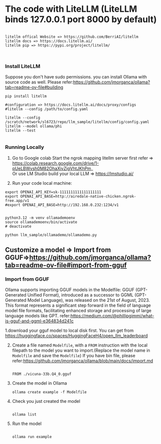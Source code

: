 # The code with LiteLLM (LiteLLM binds 127.0.0.1 port 8000 by default)

```

litellm offical Website => https://github.com/BerriAI/litellm
litellm docs => https://docs.litellm.ai/
litellm pip => https://pypi.org/project/litellm/



```

### Install LiteLLM

Suppose you don't have sudo permissions. you can install Ollama with source code as well. Please refer:https://github.com/jmorganca/ollama?tab=readme-ov-file#building

```
pip install litellm

#configuration => https://docs.litellm.ai/docs/proxy/configs
#litellm --config /path/to/config.yaml

litellm --config /scratch/network/sl6723/repo/llm_sample/litellm/config/config.yaml
litellm --model ollama/phi
litellm --test


```



### Running Locally 

1. Go to Google colab Start the ngrok mapping litellm server first refer => https://colab.research.google.com/drive/1-pUeLBWvsh0M82OhaXivZigVhtJKhPm_   
Or use LM Studio build your local LLM => https://lmstudio.ai/


2. Run your code local machine:
```
export OPENAI_API_KEY=sk-1111111111111111111
export OPENAI_API_BASE=http://airedale-native-chicken.ngrok-free.app/v1
#export OPENAI_API_BASE=http://192.168.0.232:1234/v1


python3.12 -m venv ollamademoenv
source ollamademoenv/bin/activate
# deactivate

python llm_sample/ollamademo/ollamademo.py

```



## Customize a model => Import from GGUF=>https://github.com/jmorganca/ollama?tab=readme-ov-file#import-from-gguf
### Import from GGUF  

Ollama supports importing GGUF models in the Modelfile:
GGUF (GPT-Generated Unified Format), introduced as a successor to GGML (GPT-Generated Model Language), was released on the 21st of August, 2023. This format represents a significant step forward in the field of language model file formats, facilitating enhanced storage and processing of large language models like GPT. refer:https://medium.com/@phillipgimmi/what-is-gguf-and-ggml-e364834d241c


1.download your gguf model to local disk first. You can get from https://huggingface.co/spaces/HuggingFaceH4/open_llm_leaderboard


2. Create a file named `Modelfile`, with a `FROM` instruction with the local filepath to the model you want to import.(Replace the model name in `Modelfile` and save the `Modelfile`)
If you have bin file,  please refer:https://github.com/jmorganca/ollama/blob/main/docs/import.md
   ```

   FROM ./vicuna-33b.Q4_0.gguf

   ```

3. Create the model in Ollama

   ```
   ollama create example -f Modelfile
   ```

4. Check you just created the model

   ```

   ollama list

   ```

5. Run the model

   ```

   ollama run example

   ```
   

